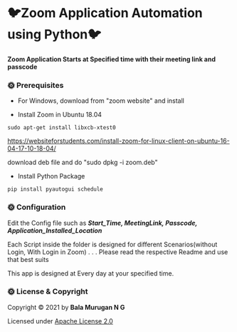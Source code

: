 # 🐦Zoom Application Automation using Python🐦

__Zoom Application Starts at Specified time with their meeting link and passcode__

### 🌞 Prerequisites

* For Windows, download from "zoom website" and install

* Install Zoom in Ubuntu 18.04

```
sudo apt-get install libxcb-xtest0
```

https://websiteforstudents.com/install-zoom-for-linux-client-on-ubuntu-16-04-17-10-18-04/

download deb file and do "sudo dpkg -i zoom.deb"

* Install Python Package
```
pip install pyautogui schedule
```

### 🌞 Configuration

Edit the Config file such as ___Start_Time, MeetingLink, Passcode, Application_Installed_Location___

Each Script inside the folder is designed for different Scenarios(without Login, With Login in Zoom) . . . Please read the respective Readme and use that best suits

This app is designed at Every day at your specified time. 

### 🌞 License & Copyright
Copyright © 2021 by **Bala Murugan N G**

Licensed under [Apache License 2.0](https://github.com/ngbala6/Automate_Zoom/blob/master/LICENSE) 

